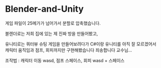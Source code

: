 # Blender-and-Unity

게임 파일이 25메가가 넘어가서 분할로 압축했습니다.

블렌더로는 저희 집에 있는 제 진짜 방을 만들어봤고,

유니티로는 쿼터뷰 슈팅 게임을 만들어보려다가 C#이랑 유니티를 아직 잘 모르겠어서 캐릭터 움직임과 점프, 회피까지만 구현해봤습니다 죄송합니다 교수님...

조작법 : 캐릭터 이동 wasd, 점프 스페이스, 회피 wasd + 스페이스
